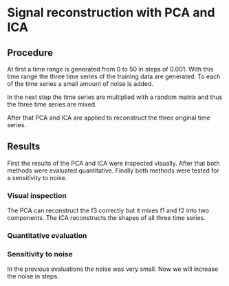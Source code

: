 # Signal reconstruction with PCA and ICA

## Procedure

At first a time range is generated from 0 to 50 in steps of 0.001.
With this time range the three time series of the training data are generated. To each of the time series a small amount of noise is added.

In the next step the time series are multiplied with a random matrix and thus the three time series are mixed.

After that PCA and ICA are applied to reconstruct the three original time series.

## Results

First the results of the PCA and ICA were inspected visually.
After that both methods were evaluated quantitative.
Finally both methods were tested for a sensitivity to noise.

### Visual inspection

The PCA can reconstruct the f3 correctly but it mixes f1 and f2 into two components.
The ICA reconstructs the shapes of all three time series.

### Quantitative evaluation


### Sensitivity to noise

In the previous evaluations the noise was very small. Now we will increase the noise in steps.